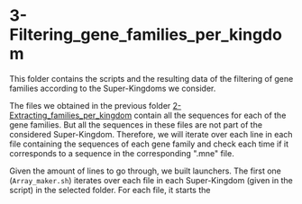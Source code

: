 # 3-Filtering_gene_families_per_kingdom

This folder contains the scripts and the resulting data of the filtering of gene families according to the Super-Kingdoms we consider.

The files we obtained in the previous folder [2-Extracting_families_per_kingdom](https://github.com/BasilePajot/Database_3D_proteins/tree/main/2-Extracting_families_per_kingdom) contain all the sequences for each of the gene families. But all the sequences in these files are not part of the considered Super-Kingdom.
Therefore, we will iterate over each line in each file containing the sequences of each gene family and check each time if it corresponds to a sequence in the corresponding ".mne" file.

Given the amount of lines to go through, we built launchers. 
The first one (`Array_maker.sh`) iterates over each file in each Super-Kingdom (given in the script) in the selected folder. For each file, it starts the 
